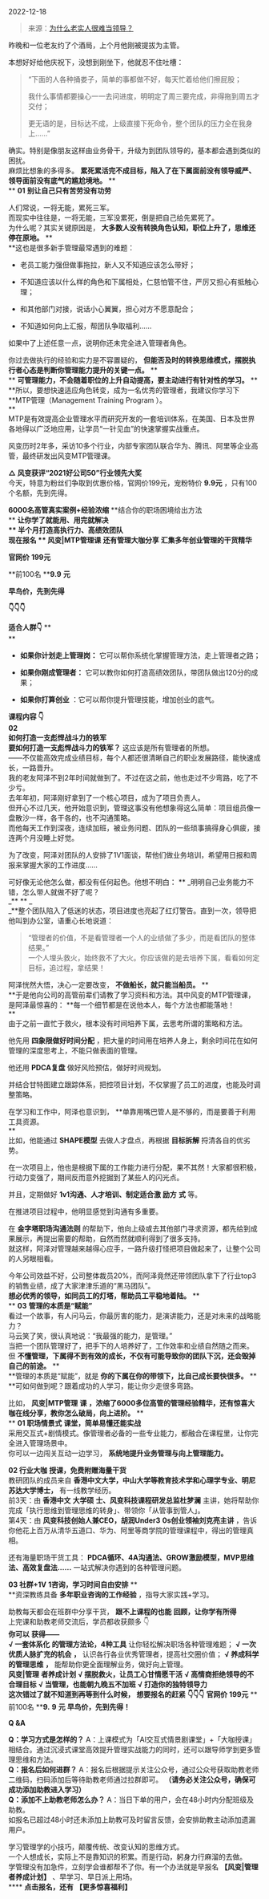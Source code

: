 2022-12-18

> 来源：[为什么老实人很难当领导？](http://mp.weixin.qq.com/s?__biz=MzU0MjYwNDU2Mw==&mid=2247509168&idx=1&sn=4e3908fc16c993a809a2d28bab669292&chksm=fb1ac8cccc6d41dae3787b23ebc0f865559643bed23f1d673ac26d25036657eab5d11562267c&scene=27#wechat_redirect)
> 

昨晚和一位老友约了个酒局，上个月他刚被提拔为主管。

  

本想好好给他庆祝下，没想到刚坐下，他就忍不住吐槽：  

> “下面的人各种捅娄子，简单的事都做不好，每天忙着给他们擦屁股；  
>  
> 我什么事情都要操心一一去问进度，明明定了周三要完成，非得拖到周五才交付；  
>  
> 更无语的是，目标达不成，上级直接下死命令，整个团队的压力全在我身上……”

  
确实。特别是像朋友这样由业务骨干，升级为到团队领导的，基本都会遇到类似的困扰。  
麻烦比想象的多得多。 **累死累活完不成目标，陷入了在下属面前没有领导威严、领导面前没有底气的尴尬境地。** **  
** **01** **别让自己只有苦劳没有功劳**  
  
  
人们常说，一将无能，累死三军。  
而现实中往往是，一将无能，三军没累死，倒是把自己给先累死了。  
为什么呢？其实关键原因是， **大多数人没有转换角色认知，职位上升了，思维还停在原地。** **  
**这也是很多新手管理最常遇到的难题：

  * 老员工能力强但做事拖拉，新人又不知道应该怎么带好；  
  

  * 不知道应该以什么样的角色和下属相处，仁慈怕管不住，严厉又担心有抵触心理；  
  

  * 和其他部门对接，说话小心翼翼，担心对方不愿意配合；  
  

  * 不知道如何向上汇报，帮团队争取福利……

  
如果中了上述任意一点，说明你还未完全进入管理者角色。  
  
你过去做执行的经验和实力是不容置疑的， **但能否及时的转换思维模式，摆脱执行者心态是判断你管理能力提升的关键一点。** **  
** **可管理能力，不会随着职位的上升自动提高，要主动进行有针对性的学习。** **  
**所以，要想快速适应角色转变，成为一名优秀的管理者，我建议你学习下 **MTP管理（Management Training Program ）。  
**  
MTP是有效提高企业管理水平而研究开发的一套培训体系，在美国、日本及世界各地得以广泛地应用，让学员“一针见血”的快速掌握实战重点。  
  
风变历时2年多，采访10多个行业，内部专家团队联合华为、腾讯、阿里等企业高管，最终研发出风变MTP管理课。  
  
 **△ 风变获评“2021好公司50”行业领先大奖**  
今天，特意为粉丝们争取到优惠价格，官网价199元，宠粉特价 **9.9元** ，只有100个名额，先到先得。

  

 **6000名高管真实案例+经验浓缩** **结合你的职场困境给出方法  
** **让你学了就能用、用完就解决  
** **半个月打造高执行力、高绩效团队**  
 **现在报名** ** **风变|MTP管理课**** **还有管理大咖分享** **汇集多年创业管理的干货精华**

 **官网价** **199元**  

 **前100名 ****9.9** **元**

 **早鸟价，先到先得**

 **👇👇👇**

 **适合人群👇** **  
**

  *  **如果你计划走上管理岗：** 它可以帮你系统化掌握管理方法，走上管理者之路；

  *  **如果你刚成管理者：** 它可以教你如何打造高绩效团队，带团队做出120分的成果；

  *  **如果你打算创业** ：它可以帮你提升管理技能，增加创业的底气。

  
 **课程内容 **👇****  
 **02**  
 **如何打造一支彪悍战斗力的铁军**  
 **要如何打造一支彪悍战斗力的铁军？** 这应该是所有管理者的所想。  
——不仅能高效完成业绩目标，每个人都还很清晰自己的职业发展路径，能快速成长，一路晋升。  
我的老友阿泽不到2年时间就做到了。不过在这之前，他也走过不少弯路，吃了不少亏。  
去年年初，阿泽刚好拿到了一个核心项目，成为了项目负责人。  
但开心不过几天，他开始意识到，管理这事没有他想象得这么简单：项目组员像一盘散沙一样，各干各的，也不沟通策略。  
而他每天工作到深夜，连续加班，被业务问题、团队的一些琐事搞得身心俱疲，接连两个月没睡上好觉。  
  
为了改变，阿泽对团队的人安排了1V1面谈，帮他们做业务培训，希望用日报和周报来掌握大家的工作进度……  
  
可好像无论他怎么做，都没有任何起色。他想不明白： ** _明明自己业务能力不错，怎么带人就做不好了呢？  
_** ** _  
_**整个团队陷入了低迷的状态，项目进度也亮起了红灯警告。直到一次，领导把他叫到办公室，语重心长地说道：  

> “管理者的价值，不是看管理者一个人的业绩做了多少，而是看团队的整体结果。”  
> 一个人埋头救火，始终救不了大火。你应该做的是去培养下属，看看如何定目标，追过程，拿结果！

  
  
阿泽恍然大悟，决心一定要改变， **不做船长，就只能当船员。** **  
**于是他向公司的高管前辈们请教了学习资料和方法。其中风变的MTP管理课，是阿泽最惊喜的： **每一个细节都是在说他本人，每个方法也都能落地！  
**  
由于之前一直忙于救火，根本没有时间培养下属，去思考所谓的策略和方法。  
  
他先用 **四象限做好时间分配** ，把大量的时间用在培养人身上，剩余时间花在如何管理的深度思考上，不能只做表面的管理。  
  
他还用 **PDCA复盘** 做好风险预估，做好时间规划。  
  
并结合甘特图建立跟踪体系，把控项目计划，不仅掌握了员工的进度，也能及时调整策略。  
  
在学习和工作中，阿泽也意识到， **单靠用嘴巴管人是不够的，而是要善于利用工具资源。  
**  
比如，他能通过 **SHAPE模型** 去做人才盘点，再根据 **目标拆解** 捋清各自的优劣势。  
  
在一次项目上，他也是根据下属的工作能力进行分配，果不其然！大家都很积极，行动力变强了，期间反而意外挖掘到了某些人的闪光点。  
  
并且，定期做好 **1v1沟通、人才培训、制定适合激** **励方** **式** 等。  
  
在推进项目过程中，他明显感觉到沟通有多重要。  
  
在 **金字塔职场沟通法则** 的帮助下，他向上级或去其他部门寻求资源，都先给到成果展示，再提出需要的帮助，自然而然就顺利得到了很多支持。  
就这样，阿泽对管理越来越得心应手，一路升级打怪把项目做起来了，让整个公司的人另眼相看。  
  
今年公司效益不好，公司整体裁员20%，而阿泽竟然还带领团队拿下了行业top3的销售业绩，成了大家津津乐道的“黑马团队”。  
 **想必优秀的领导，如同员工的灯塔，帮助员工平稳地着陆。** **  
** **03** **管理的本质是“赋能”**  
看过一个故事，有人问马云，你最厉害的能力，是演讲能力，还是对未来的战略能力？  
马云笑了笑，很认真地说：“我最强的能力，是管理。”  
当把一个团队管理好了，把手下的人培养好了，工作效率和业绩自然随之而来。  
但 **不懂管理，下属得不到有效的成长，不仅有可能导致你的团队下沉，还会毁掉自己的前途。** **  
**管理的本质是“赋能”，就是 **你的下属在你的带领下，比自己成长要快很多。** **  
**可如何做到呢？跟着成功的人学习，能让你少走很多弯路。  
  
比如， **风变|MTP管理** **课** **，浓缩了6000多位高管的管理经验精华，还有惊喜大咖在线分享，教你怎么破局，向上进阶。** **  
** **01 职场情景式** **课堂，简单易懂还能实战**  
采用交互式+剧情模式。像管理者必备的一些专业能力，都融合在课程里，让你完全进入管理场景中。  
你可以一边闯关互动一边学习， **系统地提升业务管理与向上管理能力。**  
  
 **02 行业大咖** **授课，免费附赠海量干货**  
教研团队的成员来自 **香港中文大学，中山大学等教育技术学和心理学专业、明尼苏达大学博士，** 有一线教学经历。  
前3天：由 **香港中文** **大学硕** **士、风变科技课程研发总监杜梦澜**
主讲，她将帮助你完成「执行思维到管理思维的转身」、带领你「从管事到管人」。  
第4天：由 **风变科技创始人兼CEO，胡润Under3** **0s创业领袖刘克亮主讲**
，告诉你他花上百万从清华五道口、华为、阿里等商学院的管理课程中，得出的管理真相。  
  
还有海量职场干货工具： **PDCA循环、4A沟通法、GROW激励模型，MVP思维法、高效复盘法……** 一站式解决你遇到的各种管理问题。  
  
 **03 社群+1V** **1咨询，学习时间自由安排** **  
**资深教练具备 **多年职业咨询的工作经验** ，指导大家实践+学习。  
  
助教每天都会在班群中分享干货， **跟不上课程的也能** **回顾，让你学有所得**  
上完课和助教老师交流后，学员都收获颇多 👇  
 **你可以** **获得——**  
 **√ 一套体系化** **的管理方法论，4种工具** 让你轻松解决职场各种管理难题； **√ 一次优质人脉扩充的机会** **，**
认识各行各业优秀管理者，提高社交圈价值； **√ 养成科学的管理思维** **，** 能帮助你更全面理解业务，做好向上管理。  
 **风变|管理** **者养成计划** **√ 摆脱救火，让员工心甘情愿干活** **√ 高情商拒绝领导的不合理目标** **√
当管理，也能朝九晚五不加班** **√ 打造你的独特领导力**  
 **这次错过了就不知道到再等到什么时候，** **想要报名的赶紧** **👇👇👇** **官网价** **199元** **前100名 ****9.**
**9** **元** **早鸟价，先到先得！**

 **Q &A**

 **Q：学习方式是怎样的？**
A：上课模式为「Al交互式情景剧课堂」+「大咖授课」相结合。通过沉浸式课堂高效提升管理实战能力的同时，还可以跟导师学到更多管理思维和方法。  
 **Q：报名后如何进群？** A：报名后根据提示关注公众号，通过公众号获取助教老师二维码，扫码添加后等待助教老师通过拉群即可。
**（请务必关注公众号，确保可成功添加助教进入学习）**  
 **Q：添加不上助教老师怎么办？** A：当日下单的用户，会在48小时内分配班级及助教。  
如报名已超过48小时还未添加上助教可及时留言反馈，会安排助教主动添加遗漏用户。  
  
学习管理学的小技巧，颠覆传统、改变认知的思维方式。  
一个人想成长，实际上不是靠知识的积累。而是行动，躬身力行麻溜的去做。  
学管理没有加急件，立刻学会谁都帮不了你。有一个办法就是早报名 **【风变|管理者养成计划】** 、早学习、早日派上用场。  
 **** **点击报名，还有** **【更多惊喜福利】**


